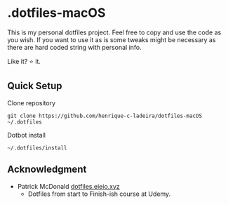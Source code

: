 # .dotfiles-macOS

This is my personal dotfiles project.
Feel free to copy and use the code as you wish.
If you want to use it as is some tweaks might be necessary as there are hard coded string with personal info.

Like it? 	&#11088; it.

## Quick Setup
Clone repository
```
git clone https://github.com/henrique-c-ladeira/dotfiles-macOS ~/.dotfiles
```
Dotbot install
```
~/.dotfiles/install
```


## Acknowledgment

- Patrick McDonald [dotfiles.eieio.xyz](http://dotfiles.eieio.xyz)
  - Dotfiles from start to Finish-ish course at Udemy.

